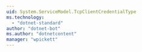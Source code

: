 ```yaml
---
uid: System.ServiceModel.TcpClientCredentialType
ms.technology: 
  - "dotnet-standard"
author: "dotnet-bot"
ms.author: "dotnetcontent"
manager: "wpickett"
---
```

